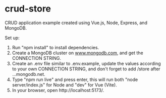 # crud-store

CRUD application example created using Vue.js, Node, Express, and MongoDB.

Set up:

1. Run "npm install" to install dependencies.
2. Create a MongoDB cluster on www.mongodb.com, and get the CONNECTION STRING.
3. Create an .env file similar to .env.example, update the values according to your own CONNECTION STRING, and don't forget to add /store after ...mongodb.net.
4. Type "npm run live" and press enter, this will run both "node server/index.js" for Node and "dev" for Vue (Vite).
5. In your browser, open http://localhost:5173/.
